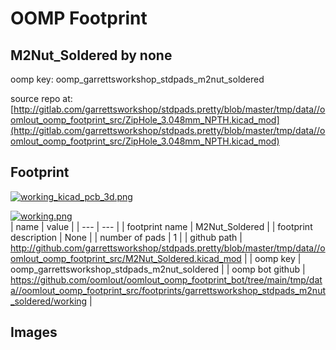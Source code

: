 # OOMP Footprint  
## M2Nut_Soldered  by none  
  
oomp key: oomp_garrettsworkshop_stdpads_m2nut_soldered  
  
source repo at: [http://gitlab.com/garrettsworkshop/stdpads.pretty/blob/master/tmp/data//oomlout_oomp_footprint_src/ZipHole_3.048mm_NPTH.kicad_mod](http://gitlab.com/garrettsworkshop/stdpads.pretty/blob/master/tmp/data//oomlout_oomp_footprint_src/ZipHole_3.048mm_NPTH.kicad_mod)  
## Footprint  
  
[![working_kicad_pcb_3d.png](working_kicad_pcb_3d_600.png)](working_kicad_pcb_3d.png)  
  
[![working.png](working_600.png)](working.png)  
| name | value | 
| --- | --- | 
| footprint name | M2Nut_Soldered | 
| footprint description | None | 
| number of pads | 1 | 
| github path | http://github.com/garrettsworkshop/stdpads.pretty/blob/master/tmp/data//oomlout_oomp_footprint_src/M2Nut_Soldered.kicad_mod | 
| oomp key | oomp_garrettsworkshop_stdpads_m2nut_soldered | 
| oomp bot github | https://github.com/oomlout/oomlout_oomp_footprint_bot/tree/main/tmp/data//oomlout_oomp_footprint_src/footprints/garrettsworkshop_stdpads_m2nut_soldered/working | 
## Images  
